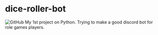 # dice-roller-bot
![GitHub](https://img.shields.io/github/license/kreicer/dice-roller-bot?style=for-the-badge)
My 1st project on Python. Trying to make a good discord bot for role games players.

